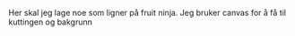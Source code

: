 Her skal jeg lage noe som ligner på fruit ninja.
Jeg bruker canvas for å få til kuttingen og bakgrunn